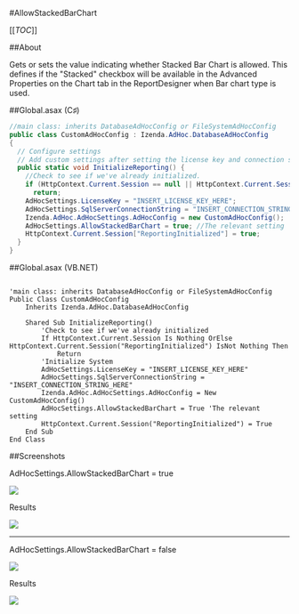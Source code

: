 #AllowStackedBarChart

[[_TOC_]]

##About

Gets or sets the value indicating whether Stacked Bar Chart is allowed. This defines if the "Stacked" checkbox will be available in the Advanced Properties on the Chart tab in the ReportDesigner when Bar chart type is used.

##Global.asax (C♯)

```csharp
//main class: inherits DatabaseAdHocConfig or FileSystemAdHocConfig
public class CustomAdHocConfig : Izenda.AdHoc.DatabaseAdHocConfig
{
  // Configure settings
  // Add custom settings after setting the license key and connection string by overriding the ConfigureSettings() method
  public static void InitializeReporting() {
    //Check to see if we've already initialized.
    if (HttpContext.Current.Session == null || HttpContext.Current.Session["ReportingInitialized"] != null)
      return;
    AdHocSettings.LicenseKey = "INSERT_LICENSE_KEY_HERE";
    AdHocSettings.SqlServerConnectionString = "INSERT_CONNECTION_STRING_HERE";
    Izenda.AdHoc.AdHocSettings.AdHocConfig = new CustomAdHocConfig();
    AdHocSettings.AllowStackedBarChart = true; //The relevant setting
    HttpContext.Current.Session["ReportingInitialized"] = true;
  }
}
```

##Global.asax (VB.NET)

```visualbasic

'main class: inherits DatabaseAdHocConfig or FileSystemAdHocConfig
Public Class CustomAdHocConfig
    Inherits Izenda.AdHoc.DatabaseAdHocConfig

    Shared Sub InitializeReporting()
        'Check to see if we've already initialized
        If HttpContext.Current.Session Is Nothing OrElse HttpContext.Current.Session("ReportingInitialized") IsNot Nothing Then
            Return
        'Initialize System
        AdHocSettings.LicenseKey = "INSERT_LICENSE_KEY_HERE"
        AdHocSettings.SqlServerConnectionString = "INSERT_CONNECTION_STRING_HERE"
        Izenda.AdHoc.AdHocSettings.AdHocConfig = New CustomAdHocConfig()
        AdHocSettings.AllowStackedBarChart = True 'The relevant setting
        HttpContext.Current.Session("ReportingInitialized") = True
    End Sub
End Class
```

##Screenshots

AdHocSettings.AllowStackedBarChart = true

![](http://wiki.izenda.us//API/CodeSamples/AllowStackedBarChart/allowstackedbarchart_true.png)

Results

![](http://wiki.izenda.us//API/CodeSamples/AllowStackedBarChart/allowstackedbarchart_true_results.png)

---

AdHocSettings.AllowStackedBarChart = false

![](http://wiki.izenda.us//API/CodeSamples/AllowStackedBarChart/allowstackedbarchart_false.png)

Results

![](http://wiki.izenda.us//API/CodeSamples/AllowStackedBarChart/allowstackedbarchart_false_results.png)